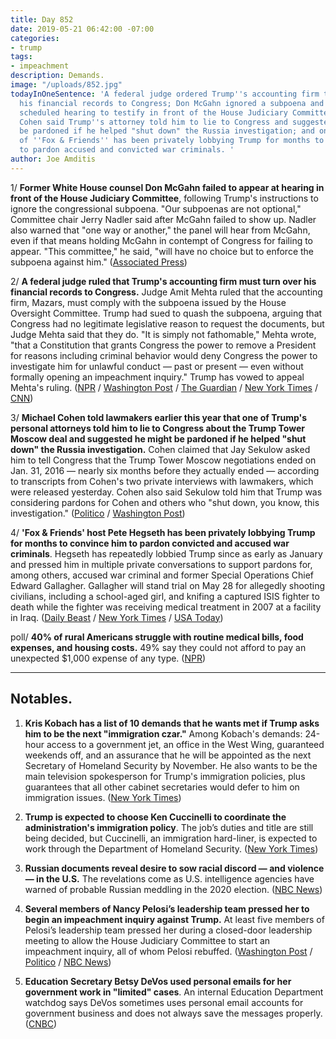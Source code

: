 ```yaml
---
title: Day 852
date: 2019-05-21 06:42:00 -07:00
categories:
- trump
tags:
- impeachment
description: Demands.
image: "/uploads/852.jpg"
todayInOneSentence: 'A federal judge ordered Trump''s accounting firm to hand over
  his financial records to Congress; Don McGahn ignored a subpoena and bailed on his
  scheduled hearing to testify in front of the House Judiciary Committee; Michael
  Cohen said Trump''s attorney told him to lie to Congress and suggested that he would
  be pardoned if he helped "shut down" the Russia investigation; and one of the hosts
  of ''Fox & Friends'' has been privately lobbying Trump for months to convince him
  to pardon accused and convicted war criminals. '
author: Joe Amditis
---
```


1/ **Former White House counsel Don McGahn failed to appear at hearing in front of the House Judiciary Committee**, following Trump's instructions to ignore the congressional subpoena. "Our subpoenas are not optional," Committee chair Jerry Nadler said after McGahn failed to show up. Nadler also warned that "one way or another," the panel will hear from McGahn, even if that means holding McGahn in contempt of Congress for failing to appear. "This committee," he said, "will have no choice but to enforce the subpoena against him." ([Associated Press](https://apnews.com/6384c08d99de4bfa982cdd5065f63434))

2/ **A federal judge ruled that Trump's accounting firm must turn over his financial records to Congress.** Judge Amit Mehta ruled that the accounting firm, Mazars, must comply with the subpoena issued by the House Oversight Committee. Trump had sued to quash the subpoena, arguing that Congress had no legitimate legislative reason to request the documents, but Judge Mehta said that they do. "It is simply not fathomable," Mehta wrote, "that a Constitution that grants Congress the power to remove a President for reasons including criminal behavior would deny Congress the power to investigate him for unlawful conduct — past or present — even without formally opening an impeachment inquiry." Trump has vowed to appeal Mehta's ruling. ([NPR](https://www.npr.org/2019/05/20/725126001/white-house-says-its-blocking-don-mcgahn-from-testifying-in-congress) / [Washington Post](https://www.washingtonpost.com/local/legal-issues/us-judge-denies-trump-bid-to-quash-house-subpoena-for-years-of-financial-records/2019/05/20/74e45880-7b21-11e9-8bb7-0fc796cf2ec0_story.html?noredirect=on) / [The Guardian](https://www.theguardian.com/us-news/live/2019/may/20/trump-news-today-live-fox-news-interview-pete-buttigieg-justin-amash-2020-latest-updates) / [New York Times](https://www.nytimes.com/2019/05/20/us/politics/mcgahn-trump-congress.html) / [CNN](https://www.cnn.com/2019/05/20/politics/mazars-trump-records/index.html))

3/ **Michael Cohen told lawmakers earlier this year that one of Trump's personal attorneys told him to lie to Congress about the Trump Tower Moscow deal and suggested he might be pardoned if he helped "shut down" the Russia investigation.** Cohen claimed that Jay Sekulow asked him to tell Congress that the Trump Tower Moscow negotiations ended on Jan. 31, 2016 — nearly six months before they actually ended — according to transcripts from Cohen's two private interviews with lawmakers, which were released yesterday. Cohen also said Sekulow told him that Trump was considering pardons for Cohen and others who "shut down, you know, this investigation." ([Politico](https://www.politico.com/story/2019/05/20/michael-cohen-told-lawmakers-that-trumps-attorney-asked-him-to-give-false-testimony-1336076) / [Washington Post](https://www.washingtonpost.com/politics/cohen-told-lawmakers-trump-attorney-jay-sekulow-instructed-him-to-falsely-claim-moscow-project-ended-in-january-2016/2019/05/20/e98c6a5e-7b0f-11e9-8bb7-0fc796cf2ec0_story.html?noredirect=on))

4/ **'Fox & Friends' host Pete Hegseth has been privately lobbying Trump for months to convince him to pardon convicted and accused war criminals**. Hegseth has repeatedly lobbied Trump since as early as January and pressed him in multiple private conversations to support pardons for, among others, accused war criminal and former Special Operations Chief Edward Gallagher. Gallagher will stand trial on May 28 for allegedly shooting civilians, including a school-aged girl, and knifing a captured ISIS fighter to death while the fighter was receiving medical treatment in 2007 at a facility in Iraq. ([Daily Beast](https://www.thedailybeast.com/fox-and-friends-host-pete-hegseth-privately-lobbied-trump-to-pardon-accused-war-criminals) / [New York Times](https://www.nytimes.com/2019/05/18/us/trump-pardons-war-crimes.html?smid=tw-nytimes&smtyp=cur) / [USA Today](https://www.usatoday.com/story/news/politics/2019/05/20/trump-pardons-war-crime-cases/3732814002/))

poll/ **40% of rural Americans struggle with routine medical bills, food expenses, and housing costs.** 49% say they could not afford to pay an unexpected $1,000 expense of any type. ([NPR](https://www.npr.org/sections/health-shots/2019/05/21/725059882/poll-many-rural-americans-struggle-with-financial-insecurity-access-to-health-ca))

---

## Notables.

1. **Kris Kobach has a list of 10 demands that he wants met if Trump asks him to be the next "immigration czar."** Among Kobach's demands: 24-hour access to a government jet, an office in the West Wing, guaranteed weekends off, and an assurance that he will be appointed as the next Secretary of Homeland Security by November. He also wants to be the main television spokesperson for Trump's immigration policies, plus guarantees that all other cabinet secretaries would defer to him on immigration issues. ([New York Times](https://www.nytimes.com/2019/05/20/us/politics/kris-kobach-trump.html))

2. **Trump is expected to choose Ken Cuccinelli to coordinate the administration's immigration policy**. The job’s duties and title are still being decided, but Cuccinelli, an immigration hard-liner, is expected to work through the Department of Homeland Security. ([New York Times](https://www.nytimes.com/2019/05/21/us/politics/trump-ken-cuccinelli-immigration.html))

3. **Russian documents reveal desire to sow racial discord — and violence — in the U.S.** The revelations come as U.S. intelligence agencies have warned of probable Russian meddling in the 2020 election. ([NBC News](https://www.nbcnews.com/news/world/russian-documents-reveal-desire-sow-racial-discord-violence-u-s-n1008051))

4. **Several members of Nancy Pelosi’s leadership team pressed her to begin an impeachment inquiry against Trump.** At least five members of Pelosi’s leadership team pressed her during a closed-door leadership meeting to allow the House Judiciary Committee to start an impeachment inquiry, all of whom Pelosi rebuffed. ([Washington Post](https://www.washingtonpost.com/politics/pelosis-leadership-team-rebels-on-impeachment-presses-her-to-begin-an-inquiry/2019/05/20/263c11de-7b5b-11e9-a66c-d36e482aa873_story.html?noredirect=on) / [Politico](https://www.politico.com/story/2019/05/20/nancy-pelosi-impeachment-1336587) / [NBC News](https://www.nbcnews.com/politics/congress/key-democrats-press-pelosi-move-forward-impeachment-inquiry-n1008141))

5. **Education Secretary Betsy DeVos used personal emails for her government work in "limited" cases**. An internal Education Department watchdog says DeVos sometimes uses personal email accounts for government business and does not always save the messages properly. ([CNBC](https://www.cnbc.com/2019/05/20/devos-used-personal-emails-for-work-in-limited-cases-say-feds.html))